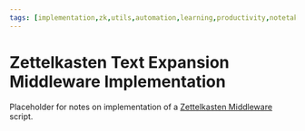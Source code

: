```yaml
---
tags: [implementation,zk,utils,automation,learning,productivity,notetaking]
---
```

# Zettelkasten Text Expansion Middleware Implementation

Placeholder for notes on implementation of
a [Zettelkasten Middleware](zk-deploy.md#text-expansion-middleware) script.
